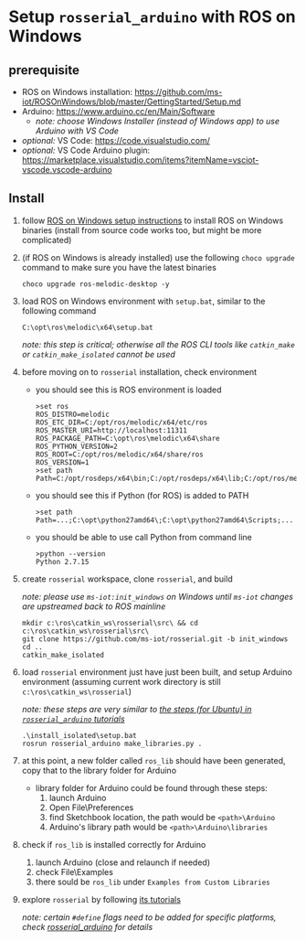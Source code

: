 # Setup `rosserial_arduino` with ROS on Windows

## prerequisite

- ROS on Windows installation: https://github.com/ms-iot/ROSOnWindows/blob/master/GettingStarted/Setup.md
- Arduino: https://www.arduino.cc/en/Main/Software
    - *note: choose Windows Installer (instead of Windows app) to use Arduino with VS Code*
- *optional:* VS Code: https://code.visualstudio.com/
- *optional:* VS Code Arduino plugin: https://marketplace.visualstudio.com/items?itemName=vsciot-vscode.vscode-arduino

## Install

1. follow [ROS on Windows setup instructions](https://github.com/ms-iot/ROSOnWindows/blob/master/GettingStarted/Setup.md) to install ROS on Windows binaries (install from source code works too, but might be more complicated)

2. (if ROS on Windows is already installed) use the following `choco upgrade` command to make sure you have the latest binaries
    ```
    choco upgrade ros-melodic-desktop -y
    ```

3. load ROS on Windows environment with `setup.bat`, similar to the following command
    ```
    C:\opt\ros\melodic\x64\setup.bat
    ```

    *note: this step is critical; otherwise all the ROS CLI tools like `catkin_make` or `catkin_make_isolated` cannot be used*

4. before moving on to `rosserial` installation, check environment
    - you should see this is ROS environment is loaded
        ```
        >set ros
        ROS_DISTRO=melodic
        ROS_ETC_DIR=C:/opt/ros/melodic/x64/etc/ros
        ROS_MASTER_URI=http://localhost:11311
        ROS_PACKAGE_PATH=C:\opt\ros\melodic\x64\share
        ROS_PYTHON_VERSION=2
        ROS_ROOT=C:/opt/ros/melodic/x64/share/ros
        ROS_VERSION=1
        >set path
        Path=C:/opt/rosdeps/x64\bin;C:/opt/rosdeps/x64\lib;C:/opt/ros/melodic/x64\bin;C:/opt/ros/melodic/x64\lib;...
        ```
    - you should see this if Python (for ROS) is added to PATH
        ```
        >set path
        Path=...;C:\opt\python27amd64\;C:\opt\python27amd64\Scripts;...
        ```
    - you should be able to use call Python from command line
        ```
        >python --version
        Python 2.7.15
        ```

5. create `rosserial` workspace, clone `rosserial`, and build

    *note: please use `ms-iot:init_windows` on Windows until `ms-iot` changes are upstreamed back to ROS mainline*
    ```
    mkdir c:\ros\catkin_ws\rosserial\src\ && cd c:\ros\catkin_ws\rosserial\src\
    git clone https://github.com/ms-iot/rosserial.git -b init_windows
    cd ..
    catkin_make_isolated
    ```

6. load `rosserial` environment just have just been built, and setup Arduino environment (assuming current work directory is still `c:\ros\catkin_ws\rosserial`)

    *note: these steps are very similar to [the steps (for Ubuntu) in `rosserial_arduino` tutorials](http://wiki.ros.org/rosserial_arduino/Tutorials/Arduino%20IDE%20Setup)*
    ```
    .\install_isolated\setup.bat
    rosrun rosserial_arduino make_libraries.py .
    ```

7. at this point, a new folder called `ros_lib` should have been generated, copy that to the library folder for Arduino
    - library folder for Arduino could be found through these steps:
        1. launch Arduino
        2. Open File\Preferences
        3. find Sketchbook location, the path would be `<path>\Arduino`
        4. Arduino's library path would be `<path>\Arduino\libraries`

8. check if `ros_lib` is installed correctly for Arduino
    1. launch Arduino (close and relaunch if needed)
    2. check File\Examples
    3. there sould be `ros_lib` under `Examples from Custom Libraries`

9. explore `rosserial` by following [its tutorials](http://wiki.ros.org/rosserial_arduino/Tutorials)

    *note: certain `#define` flags need to be added for specific platforms, check [rosserial_arduino](http://wiki.ros.org/rosserial_arduino) for details*
